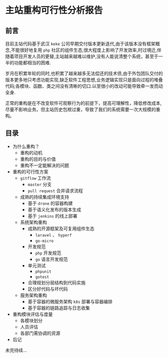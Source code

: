 # 主站重构可行性分析报告

## 前言

目前主站代码基于武汉 `keke` 公司早期交付版本更新迭代,由于该版本没有框架概念,不能很好地复用 `php` 社区的组件生态,很大程度上影响了开发效率,时过境迁,伴随着项目开发人员的更替,主站越来越难以维护,没有人能说清整个系统，甚至于一半的功能都相当的困难.

岁月在积累年轮的同时,也积累了越来越多无法偿还的技术债,由于外包团队交付的版本更多地只考虑功能实现,缺乏软件工程思想,业务逻辑实现只是面向过程的堆叠代码;各模块、函数、类之间没有清晰的切口.以至很小的改动可能导致牵一发而动全身.

正常的重构是在不改变软件可观察行为的前提下，提高可理解性，降低修改成本,尽量不影响业务。但主站历史包袱过重，导致了我们的系统需要一次大规模的重构。

## 目录
- 为什么重构？
  - 重构的动机
  - 重构的目的与价值
  - 重构不一定能解决的问题
- 重构的可行性方案
  - `gitflow` 工作流
    - `master` 分支
    - `pull request` 合并请求流程
  - 成熟的持续集成环境支持
    - 基于 `drone` 的容器构建
    - 基于语义化发布的版本生成
    - 基于 `jenkins` 的线上部署
  - 系统架构重构
    - 成熟的开源框架及可复用组件生态
      - `laravel` 、 `hyperf`
      - `go-micro`
    - 开发规范
      - `php` 开发规范
      - `go` 语言开发规范
    - 单元测试
      - `phpunit`
      - `gotest`
    - 合理规划分层结构到代码实施
    - 区分好代码与坏代码
  - 服务架构重构
    - 基于容器的微服务架构 `k8s` 部署与容器编排
    - 基于容器的链路追踪与日志收集
- 重构模块评估与度量
  - 各模块划分
  - 人员评估
  - 各部门需协调的资源
- 后记

未完待续...
